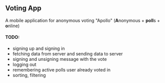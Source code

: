
## Voting App

A mobile application for anonymous voting "Apollo" (**A**nonymous + **poll**s + **o**nline)

#### TODO:
* signing up and signing in
* fetching data from server and sending data to server
* signing and unsigning message with the vote
*  logging out
*  remembering active polls user already voted in
* sorting, filtering